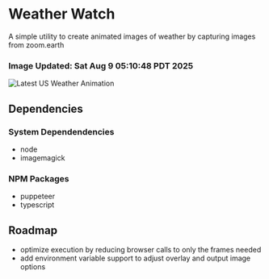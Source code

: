 # Weather Watch

A simple utility to create animated images of weather by capturing images from zoom.earth

### Image Updated: Sat Aug  9 05:10:48 PDT 2025

![Latest US Weather Animation](animations/2025-08-09.webp)

## Dependencies
### System Dependendencies
* node
* imagemagick
### NPM Packages
* puppeteer
* typescript

## Roadmap
* optimize execution by reducing browser calls to only the frames needed
* add environment variable support to adjust overlay and output image options
